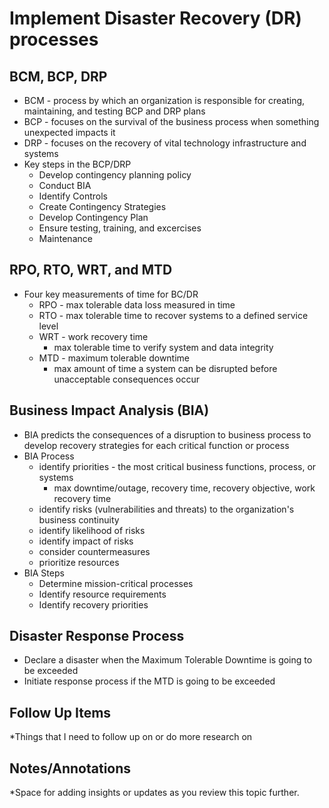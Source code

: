 # Implement Disaster Recovery (DR) processes
## BCM, BCP, DRP
- BCM - process by which an organization is responsible for creating, maintaining, and testing BCP and DRP plans
- BCP - focuses on the survival of the business process when something unexpected impacts it
- DRP - focuses on the recovery of vital technology infrastructure and systems
- Key steps in the BCP/DRP
	- Develop contingency planning policy
	- Conduct BIA
	- Identify Controls
	- Create Contingency Strategies
	- Develop Contingency Plan
	- Ensure testing, training, and excercises
	- Maintenance
## RPO, RTO, WRT, and MTD
- Four key measurements of time for BC/DR
	- RPO - max tolerable data loss measured in time
	- RTO - max tolerable time to recover systems to a defined service level
	- WRT - work recovery time
		- max tolerable time to verify system and data integrity
	- MTD - maximum tolerable downtime
		- max amount of time a system can be disrupted before unacceptable consequences occur
## Business Impact Analysis (BIA)
- BIA predicts the consequences of a disruption to business process to develop recovery strategies for each critical function or process
- BIA Process
	- identify priorities - the most critical business functions, process, or systems
		- max downtime/outage, recovery time, recovery objective, work recovery time
	- identify risks (vulnerabilities and threats) to the organization's business continuity
	- identify likelihood of risks
	- identify impact of risks
	- consider countermeasures
	- prioritize resources
- BIA Steps
	- Determine mission-critical processes
	- Identify resource requirements
	- Identify recovery priorities
## Disaster Response Process
- Declare a disaster when the Maximum Tolerable Downtime is going to be exceeded
- Initiate response process if the MTD is going to be exceeded

## Follow Up Items
*Things that I need to follow up on or do more research on

## Notes/Annotations
*Space for adding insights or updates as you review this topic further.
